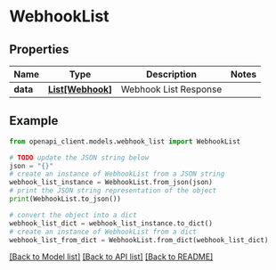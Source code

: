 # WebhookList


## Properties

Name | Type | Description | Notes
------------ | ------------- | ------------- | -------------
**data** | [**List[Webhook]**](Webhook.md) | Webhook List Response | 

## Example

```python
from openapi_client.models.webhook_list import WebhookList

# TODO update the JSON string below
json = "{}"
# create an instance of WebhookList from a JSON string
webhook_list_instance = WebhookList.from_json(json)
# print the JSON string representation of the object
print(WebhookList.to_json())

# convert the object into a dict
webhook_list_dict = webhook_list_instance.to_dict()
# create an instance of WebhookList from a dict
webhook_list_from_dict = WebhookList.from_dict(webhook_list_dict)
```
[[Back to Model list]](../README.md#documentation-for-models) [[Back to API list]](../README.md#documentation-for-api-endpoints) [[Back to README]](../README.md)


